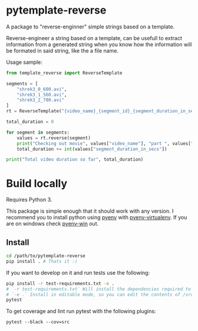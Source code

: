 # pytemplate-reverse

A package to "reverse-enginner" simple strings based on a template.

Reverse-engineer a string based on a template, can be usefull to extract information from a generated string when you know how the information will be formated in said string, like the a file name. 

Usage sample:

``` python
from template_reverse import ReverseTemplate

segments = [
    "shrek3_0_600.avi",
    "shrek3_1_560.avi",
    "shrek3_2_780.avi"
]
rt = ReverseTemplate("{video_name}_{segment_id}_{segment_duration_in_secs}.avi")

total_duration = 0

for segment in segments:
    values = rt.reverse(segment)
    print("Checking out movie", values["video_name"], "part ", values["segment_id"])
    total_duration += int(values["segment_duration_in_secs"])

print("Total video duration so far", total_duration)
```

# Build locally

Requires Python 3.

This package is simple enough that it should work with any version. I recommend you to install python using [pyenv](https://github.com/pyenv/pyenv) with [pyenv-virtualenv](https://github.com/pyenv/pyenv-virtualenv). If you are on windows check [pyenv-win](https://github.com/pyenv-win/pyenv-win) out.

## Install 

``` bash
cd /path/to/pytemplate-reverse
pip install . # Thats it :)
```

If you want to develop on it and run tests use the following:

``` bash
pip install -r test-requirements.txt -e .
# `-r test-requirements.txt` Will install the dependencies required to run the tests
# `-e .` Install in editable mode, so you can edit the contents of /src/pytemplate_reverse without having to install the package again to see changes
pytest
```

To get coverage and lint run pytest with the following plugins:

``` 
pytest --black --cov=src
```
